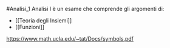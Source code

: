 #Analisi_1
Analisi I è un esame che comprende gli argomenti di:
 - [[Teoria degli Insiemi]]
- [[Funzioni]]
  
https://www.math.ucla.edu/~tat/Docs/symbols.pdf